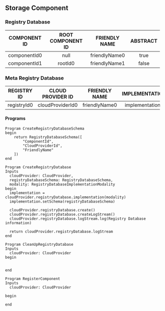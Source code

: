 
## Storage Component

### Registry Database

|COMPONENT ID|ROOT COMPONENT ID|FRIENDLY NAME|ABSTRACT|
|:----------:|:---------------:|:-----------:|:------:|
| componentId0 | null | friendlyName0 | true |
| componentId1 | rootId0 | friendlyName1 | false |

### Meta Registry Database

|REGISTRY ID|CLOUD PROVIDER ID|FRIENDLY NAME|IMPLEMENTATION|
|:---------:|:---------------:|:-----------:|:------------:|
| registryId0 | cloudProviderId0 | friendlyName0 | implementation0 |

#### Programs

```
Program CreateRegistryDatabaseSchema
begin
    return RegistryDatabaseSchema([
        "ComponentId",
        "CloudProviderId",
        "FriendlyName"
    ])
end

Program CreateRegistryDatabase
Inputs
  cloudProvider: CloudProvider,
  registryDatabaseSchema: RegistryDatabaseSchema,
  modality: RegistryDatabaseImplementationModality
begin
  implementation = cloudProvider.registryDatabase.implementation(modality)
  implementation.setSchema(registryDatabaseSchema)

  cloudProvider.registryDatabase.create()
  cloudProvider.registryDatabase.createLogStream()
  cloudProvider.registryDatabase.logStream.log(Registry Database information)

  return cloudProvider.registryDatabase.logStream
end

Program CleanUpRegistryDatabase
Inputs
  cloudProvider: CloudProvider
begin
  

end

Program RegisterComponent
Inputs
  cloudProvider: CloudProvider

begin

end
```